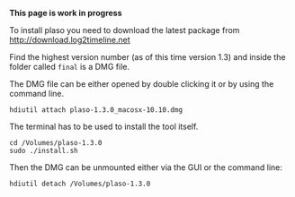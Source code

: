**This page is work in progress**

To install plaso you need to download the latest package from http://download.log2timeline.net

Find the highest version number (as of this time version 1.3) and inside the folder called ```final``` is a DMG file.

The DMG file can be either opened by double clicking it or by using the command line.

```
hdiutil attach plaso-1.3.0_macosx-10.10.dmg
```

The terminal has to be used to install the tool itself.

```
cd /Volumes/plaso-1.3.0
sudo ./install.sh
```

Then the DMG can be unmounted either via the GUI or the command line:
```
hdiutil detach /Volumes/plaso-1.3.0
```

